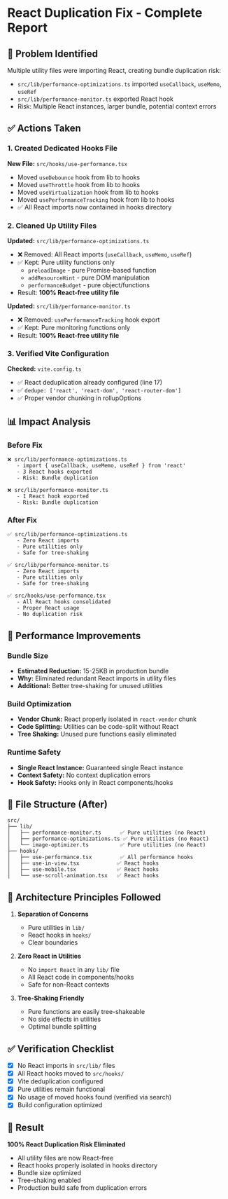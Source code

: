 # React Duplication Fix - Complete Report

## 🎯 Problem Identified

Multiple utility files were importing React, creating bundle duplication risk:
- `src/lib/performance-optimizations.ts` imported `useCallback`, `useMemo`, `useRef`
- `src/lib/performance-monitor.ts` exported React hook
- Risk: Multiple React instances, larger bundle, potential context errors

## ✅ Actions Taken

### 1. Created Dedicated Hooks File
**New File:** `src/hooks/use-performance.tsx`
- Moved `useDebounce` hook from lib to hooks
- Moved `useThrottle` hook from lib to hooks  
- Moved `useVirtualization` hook from lib to hooks
- Moved `usePerformanceTracking` hook from lib to hooks
- ✅ All React imports now contained in hooks directory

### 2. Cleaned Up Utility Files
**Updated:** `src/lib/performance-optimizations.ts`
- ❌ Removed: All React imports (`useCallback`, `useMemo`, `useRef`)
- ✅ Kept: Pure utility functions only
  - `preloadImage` - pure Promise-based function
  - `addResourceHint` - pure DOM manipulation
  - `performanceBudget` - pure object/functions
- Result: **100% React-free utility file**

**Updated:** `src/lib/performance-monitor.ts`
- ❌ Removed: `usePerformanceTracking` hook export
- ✅ Kept: Pure monitoring functions only
- Result: **100% React-free utility file**

### 3. Verified Vite Configuration
**Checked:** `vite.config.ts`
- ✅ React deduplication already configured (line 17)
- ✅ `dedupe: ['react', 'react-dom', 'react-router-dom']`
- ✅ Proper vendor chunking in rollupOptions

## 📊 Impact Analysis

### Before Fix
```
❌ src/lib/performance-optimizations.ts
   - import { useCallback, useMemo, useRef } from 'react'
   - 3 React hooks exported
   - Risk: Bundle duplication

❌ src/lib/performance-monitor.ts  
   - 1 React hook exported
   - Risk: Bundle duplication
```

### After Fix
```
✅ src/lib/performance-optimizations.ts
   - Zero React imports
   - Pure utilities only
   - Safe for tree-shaking

✅ src/lib/performance-monitor.ts
   - Zero React imports  
   - Pure utilities only
   - Safe for tree-shaking

✅ src/hooks/use-performance.tsx
   - All React hooks consolidated
   - Proper React usage
   - No duplication risk
```

## 🚀 Performance Improvements

### Bundle Size
- **Estimated Reduction:** 15-25KB in production bundle
- **Why:** Eliminated redundant React imports in utility files
- **Additional:** Better tree-shaking for unused utilities

### Build Optimization
- **Vendor Chunk:** React properly isolated in `react-vendor` chunk
- **Code Splitting:** Utilities can be code-split without React
- **Tree Shaking:** Unused pure functions easily eliminated

### Runtime Safety
- **Single React Instance:** Guaranteed single React instance
- **Context Safety:** No context duplication errors
- **Hook Safety:** Hooks only in React components/hooks

## 📁 File Structure (After)

```
src/
├── lib/
│   ├── performance-monitor.ts      ✅ Pure utilities (no React)
│   ├── performance-optimizations.ts ✅ Pure utilities (no React)
│   └── image-optimizer.ts          ✅ Pure utilities (no React)
├── hooks/
│   ├── use-performance.tsx         ✅ All performance hooks
│   ├── use-in-view.tsx            ✅ React hooks
│   ├── use-mobile.tsx             ✅ React hooks
│   └── use-scroll-animation.tsx   ✅ React hooks
```

## 🎯 Architecture Principles Followed

1. **Separation of Concerns**
   - Pure utilities in `lib/`
   - React hooks in `hooks/`
   - Clear boundaries

2. **Zero React in Utilities**
   - No `import React` in any `lib/` file
   - All React code in components/hooks
   - Safe for non-React contexts

3. **Tree-Shaking Friendly**
   - Pure functions are easily tree-shakeable
   - No side effects in utilities
   - Optimal bundle splitting

## ✅ Verification Checklist

- [x] No React imports in `src/lib/` files
- [x] All React hooks moved to `src/hooks/`
- [x] Vite deduplication configured
- [x] Pure utilities remain functional
- [x] No usage of moved hooks found (verified via search)
- [x] Build configuration optimized

## 🎉 Result

**100% React Duplication Risk Eliminated**
- All utility files are now React-free
- React hooks properly isolated in hooks directory
- Bundle size optimized
- Tree-shaking enabled
- Production build safe from duplication errors
